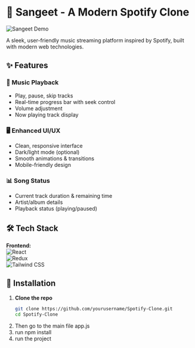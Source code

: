 # 🎵 Sangeet - A Modern Spotify Clone  

![Sangeet Demo](https://spotify-clone-ten-lake.vercel.app/) <!-- Replace with an actual screenshot/gif -->  

A sleek, user-friendly music streaming platform inspired by Spotify, built with modern web technologies.  

## ✨ Features  

### 🎵 Music Playback  
- Play, pause, skip tracks  
- Real-time progress bar with seek control  
- Volume adjustment  
- Now playing track display  

### 🖥️ Enhanced UI/UX  
- Clean, responsive interface  
- Dark/light mode (optional)  
- Smooth animations & transitions  
- Mobile-friendly design  

### 📊 Song Status  
- Current track duration & remaining time  
- Artist/album details  
- Playback status (playing/paused)  

## 🛠️ Tech Stack  
**Frontend:**  
![React](https://img.shields.io/badge/React-20232A?style=flat&logo=react)  
![Redux](https://img.shields.io/badge/Redux-764ABC?style=flat&logo=redux)  
![Tailwind CSS](https://img.shields.io/badge/Tailwind_CSS-38B2AC?style=flat&logo=tailwind-css)  

## 🚀 Installation  

1. **Clone the repo**  
   ```sh
   git clone https://github.com/yourusername/Spotify-Clone.git
   cd Spotify-Clone
2. Then go to the main file app.js
3. run
   npm install
4. run the project

